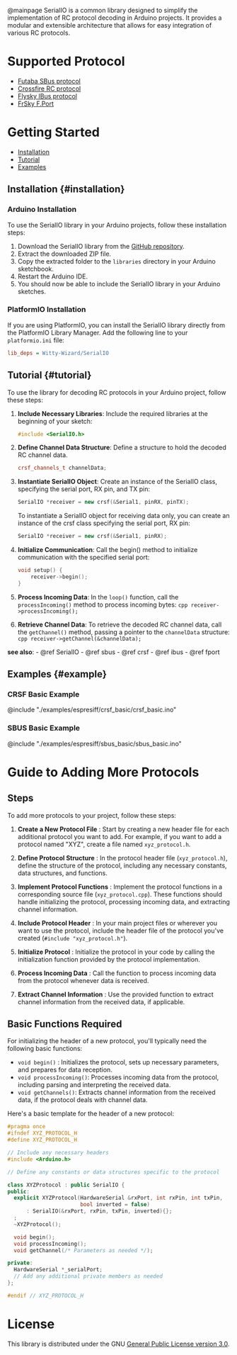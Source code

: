@mainpage
SerialIO is a common library designed to simplify the implementation of RC protocol decoding in Arduino projects. It provides a modular and extensible architecture that allows for easy integration of various RC protocols.

# Supported Protocol

- [Futaba SBus protocol](#futabasbus)
- [Crossfire RC protocol](https://github.com/crsf-wg/crsf/wiki)
- [Flysky IBus protocol](https://basejunction.wordpress.com/2015/08/23/en-flysky-i6-14-channels-part1/)
- [FrSky F.Port](#frskyfport)

# Getting Started

- [Installation](#installation)
- [Tutorial](#tutorial)
- [Examples](#example)

## Installation {#installation}

### Arduino Installation

To use the SerialIO library in your Arduino projects, follow these installation steps:

1. Download the SerialIO library from the [GitHub repository](https://github.com/Witty-Wizard/SerialIO).
2. Extract the downloaded ZIP file.
3. Copy the extracted folder to the `libraries` directory in your Arduino sketchbook.
4. Restart the Arduino IDE.
5. You should now be able to include the SerialIO library in your Arduino sketches.

### PlatformIO Installation

If you are using PlatformIO, you can install the SerialIO library directly from the PlatformIO Library Manager. Add the following line to your `platformio.ini` file:

```ini
lib_deps = Witty-Wizard/SerialIO
```

## Tutorial {#tutorial}

To use the library for decoding RC protocols in your Arduino project, follow these steps:

1. **Include Necessary Libraries**:
    Include the required libraries at the beginning of your sketch:
    ```cpp
    #include <SerialIO.h>
    ```
2. **Define Channel Data Structure**:
    Define a structure to hold the decoded RC channel data.
    ```cpp
    crsf_channels_t channelData;
    ```
3. **Instantiate SerialIO Object**:
    Create an instance of the SerialIO class, specifying the serial port, RX pin, and TX pin:
    ```cpp
    SerialIO *receiver = new crsf(&Serial1, pinRX, pinTX);
    ```
    To instantiate a SerialIO object for receiving data only, you can create an instance of the crsf class specifying the serial port, RX pin:
    ```cpp
    SerialIO *receiver = new crsf(&Serial1, pinRX);
    ```
4. **Initialize Communication**:
    Call the begin() method to initialize communication with the specified serial port:
    ```cpp
    void setup() {
        receiver->begin();
    }
    ```

5. **Process Incoming Data**:
    In the `loop()` function, call the `processIncoming()` method to process incoming bytes:
        ```cpp
        receiver->processIncoming();
        ```

6. **Retrieve Channel Data**:
    To retrieve the decoded RC channel data, call the `getChannel()` method, passing a pointer to the `channelData` structure:
        ```cpp
            receiver->getChannel(&channelData);
        ```

**see also**:
    - @ref SerialIO
    - @ref sbus
    - @ref crsf
    - @ref ibus
    - @ref fport

## Examples {#example}

### CRSF Basic Example

@include "./examples/espresiff/crsf_basic/crsf_basic.ino"

### SBUS Basic Example

@include "./examples/espresiff/sbus_basic/sbus_basic.ino"

# Guide to Adding More Protocols

## Steps

To add more protocols to your project, follow these steps:

1. **Create a New Protocol File** : Start by creating a new header file for each additional protocol you want to add. For example, if you want to add a protocol named "XYZ", create a file named `xyz_protocol.h`.

2. **Define Protocol Structure** : In the protocol header file (`xyz_protocol.h`), define the structure of the protocol, including any necessary constants, data structures, and functions.

3. **Implement Protocol Functions** : Implement the protocol functions in a corresponding source file (`xyz_protocol.cpp`). These functions should handle initializing the protocol, processing incoming data, and extracting channel information.

4. **Include Protocol Header** : In your main project files or wherever you want to use the protocol, include the header file of the protocol you've created (`#include "xyz_protocol.h"`).

5. **Initialize Protocol** : Initialize the protocol in your code by calling the initialization function provided by the protocol implementation.

6. **Process Incoming Data** : Call the function to process incoming data from the protocol whenever data is received.

7. **Extract Channel Information** : Use the provided function to extract channel information from the received data, if applicable.

## Basic Functions Required

For initializing the header of a new protocol, you'll typically need the following basic functions:

- `void begin()` : Initializes the protocol, sets up necessary parameters, and prepares for data reception.
- `void processIncoming()`: Processes incoming data from the protocol, including parsing and interpreting the received data.
- `void getChannels()`: Extracts channel information from the received data, if the protocol deals with channel data.

Here's a basic template for the header of a new protocol:

```cpp
#pragma once
#ifndef XYZ_PROTOCOL_H
#define XYZ_PROTOCOL_H

// Include any necessary headers
#include <Arduino.h>

// Define any constants or data structures specific to the protocol

class XYZProtocol : public SerialIO {
public:
  explicit XYZProtocol(HardwareSerial &rxPort, int rxPin, int txPin,
                       bool inverted = false)
      : SerialIO(&rxPort, rxPin, txPin, inverted){};
  ;
  ~XYZProtocol();

  void begin();
  void processIncoming();
  void getChannel(/* Parameters as needed */);

private:
  HardwareSerial *_serialPort;
  // Add any additional private members as needed
};

#endif // XYZ_PROTOCOL_H
```

# License

This library is distributed under the GNU [General Public License version 3.0](https://www.gnu.org/licenses/gpl-3.0.html).
